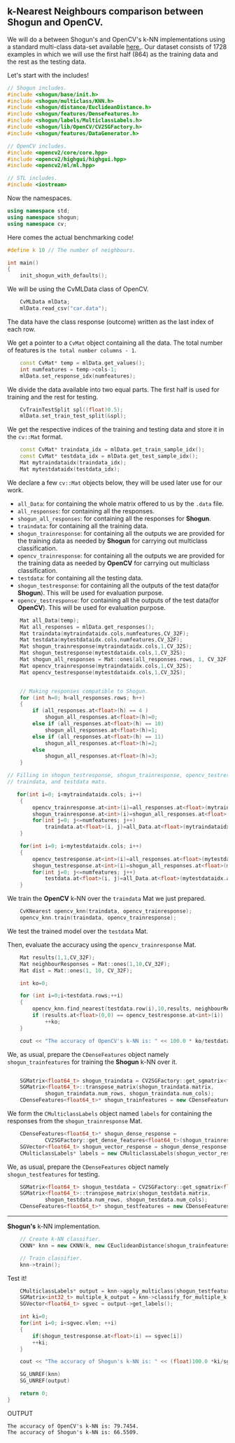 ## k-Nearest Neighbours comparison between Shogun and OpenCV.

We will do a between Shogun's and OpenCV's k-NN implementations using a standard multi-class data-set available [here.](http://archive.ics.uci.edu/ml/machine-learning-databases/car/car.data). Our dataset consists of 1728 examples in which we will use the first half (864) as the training data and the rest as the testing data.

Let's start with the includes!
```CPP
// Shogun includes.
#include <shogun/base/init.h>
#include <shogun/multiclass/KNN.h>
#include <shogun/distance/EuclideanDistance.h>
#include <shogun/features/DenseFeatures.h>
#include <shogun/labels/MulticlassLabels.h>
#include <shogun/lib/OpenCV/CV2SGFactory.h>
#include <shogun/features/DataGenerator.h>

// OpenCV includes.
#include <opencv2/core/core.hpp>
#include <opencv2/highgui/highgui.hpp>
#include <opencv2/ml/ml.hpp>

// STL includes.
#include <iostream>
```

Now the namespaces.
```CPP
using namespace std;
using namespace shogun;
using namespace cv;

```


Here comes the actual benchmarking code!
```CPP
#define k 10 // The number of neighbours.

int main()
{
    init_shogun_with_defaults();
```

We will be using the CvMLData class of OpenCV.
```CPP
    CvMLData mlData;
    mlData.read_csv("car.data");
```

The data have the class response (outcome) written as the last index of each row.

We get a pointer to a ```CvMat``` object containing all the data. The total number of features is ```the total number columns - 1```.

```CPP
    const CvMat* temp = mlData.get_values();
    int numfeatures = temp->cols-1;
    mlData.set_response_idx(numfeatures);
```

We divide the data available into two equal parts. The first half is used for training and the rest for testing.
```CPP
    CvTrainTestSplit spl((float)0.5);
    mlData.set_train_test_split(&spl);
```

We get the respective indices of the training and testing data and store it in the ```cv::Mat``` format.
```CPP
    const CvMat* traindata_idx = mlData.get_train_sample_idx();
    const CvMat* testdata_idx = mlData.get_test_sample_idx();
    Mat mytraindataidx(traindata_idx);
    Mat mytestdataidx(testdata_idx);
```

We declare a few ```cv::Mat``` objects below, they will be used later use for our work.
* ```all_Data```: for containing the whole matrix offered to us by the ```.data``` file.
* ```all_responses```: for containing all the responses.
* ```shogun_all_responses```: for containing all the responses for **Shogun**.
* ```traindata```: for containing all the training data.
* ```shogun_trainresponse```: for containing all the outputs we are provided for the training data as needed by **Shogun** for carrying out multiclass classification.
* ```opencv_trainresponse```: for containing all the outputs we are provided for the training data as needed by **OpenCV** for carrying out multiclass classification.
* ```testdata```: for containing all the testing data.
* ```shogun_testresponse```: for containing all the outputs of the test data(for **Shogun**). This will be used for evaluation purpose.
* ```opencv_testresponse```: for containing all the outputs of the test data(for **OpenCV**). This will be used for evaluation purpose.


```CPP
    Mat all_Data(temp);
    Mat all_responses = mlData.get_responses();
    Mat traindata(mytraindataidx.cols,numfeatures,CV_32F);
    Mat testdata(mytestdataidx.cols,numfeatures,CV_32F);
    Mat shogun_trainresponse(mytraindataidx.cols,1,CV_32S);
    Mat shogun_testresponse(mytestdataidx.cols,1,CV_32S);
    Mat shogun_all_responses = Mat::ones(all_responses.rows, 1, CV_32F);
    Mat opencv_trainresponse(mytraindataidx.cols,1,CV_32S);
    Mat opencv_testresponse(mytestdataidx.cols,1,CV_32S);
```

```CPP

    // Making responses compatible to Shogun.
    for (int h=0; h<all_responses.rows; h++)
    {
        if (all_responses.at<float>(h) == 4 )
            shogun_all_responses.at<float>(h)=0;
        else if (all_responses.at<float>(h) == 10)
            shogun_all_responses.at<float>(h)=1;
        else if (all_responses.at<float>(h) == 11)
            shogun_all_responses.at<float>(h)=2;
        else
            shogun_all_responses.at<float>(h)=3;
    }

```

```CPP
// Filling in shogun_testresponse, shogun_trainresponse, opencv_testresponse, opencv_trainresponse,
// traindata, and testdata mats.

   for(int i=0; i<mytraindataidx.cols; i++)
    {
        opencv_trainresponse.at<int>(i)=all_responses.at<float>(mytraindataidx.at<int>(i));
        shogun_trainresponse.at<int>(i)=shogun_all_responses.at<float>(mytraindataidx.at<int>(i));
        for(int j=0; j<=numfeatures; j++)
            traindata.at<float>(i, j)=all_Data.at<float>(mytraindataidx.at<int>(i), j);
    }

    for(int i=0; i<mytestdataidx.cols; i++)
    {
        opencv_testresponse.at<int>(i)=all_responses.at<float>(mytestdataidx.at<int>(i));
        shogun_testresponse.at<int>(i)=shogun_all_responses.at<float>(mytestdataidx.at<int>(i));
        for(int j=0; j<=numfeatures; j++)
            testdata.at<float>(i, j)=all_Data.at<float>(mytestdataidx.at<int>(i), j);
    }
```

We train the **OpenCV** k-NN over the ```traindata``` Mat we just prepared.
```CPP
    CvKNearest opencv_knn(traindata, opencv_trainresponse);
    opencv_knn.train(traindata, opencv_trainresponse);
```
We test the trained model over the ```testdata``` Mat.

Then, evaluate the accuracy using the ```opencv_trainresponse``` Mat.
```CPP
    Mat results(1,1,CV_32F);
    Mat neighbourResponses = Mat::ones(1,10,CV_32F);
    Mat dist = Mat::ones(1, 10, CV_32F);

    int ko=0;

    for (int i=0;i<testdata.rows;++i)
    {
        opencv_knn.find_nearest(testdata.row(i),10,results, neighbourResponses, dist);
        if (results.at<float>(0,0) == opencv_testresponse.at<int>(i))
            ++ko;
    }

    cout << "The accuracy of OpenCV's k-NN is: " << 100.0 * ko/testdata.rows << endl;
```

We, as usual, prepare the ```CDenseFeatures``` object namely ```shogun_trainfeatures``` for training the **Shogun** k-NN over it.
```CPP

    SGMatrix<float64_t> shogun_traindata = CV2SGFactory::get_sgmatrix<float64_t>(traindata);
    SGMatrix<float64_t>::transpose_matrix(shogun_traindata.matrix,
    		shogun_traindata.num_rows, shogun_traindata.num_cols);
    CDenseFeatures<float64_t>* shogun_trainfeatures = new CDenseFeatures<float64_t>(shogun_traindata);
```

We form the ```CMulticlassLabels``` object named ```labels``` for containing the responses from the ```shogun_trainresponse``` Mat.
```CPP
    CDenseFeatures<float64_t>* shogun_dense_response =
    		CV2SGFactory::get_dense_features<float64_t>(shogun_trainresponse);
    SGVector<float64_t> shogun_vector_response = shogun_dense_response->get_feature_vector(0);
    CMulticlassLabels* labels = new CMulticlassLabels(shogun_vector_response);
```

We, as usual, prepare the ```CDenseFeatures``` object namely ```shogun_testfeatures``` for testing.
```CPP
    SGMatrix<float64_t> shogun_testdata = CV2SGFactory::get_sgmatrix<float64_t>(testdata);
    SGMatrix<float64_t>::transpose_matrix(shogun_testdata.matrix,
    		shogun_testdata.num_rows, shogun_testdata.num_cols);
    CDenseFeatures<float64_t>* shogun_testfeatures = new CDenseFeatures<float64_t>(shogun_testdata);
```
___
**Shogun's** k-NN implementation.
```CPP
    // Create k-NN classifier.
	CKNN* knn = new CKNN(k, new CEuclideanDistance(shogun_trainfeatures, shogun_trainfeatures), labels);

	// Train classifier.
	knn->train();
```

Test it!
```CPP
    CMulticlassLabels* output = knn->apply_multiclass(shogun_testfeatures);
    SGMatrix<int32_t> multiple_k_output = knn->classify_for_multiple_k();
    SGVector<float64_t> sgvec = output->get_labels();

    int ki=0;
    for(int i=0; i<sgvec.vlen; ++i)
    {
        if(shogun_testresponse.at<float>(i) == sgvec[i])
        ++ki;
    }

    cout << "The accuracy of Shogun's k-NN is: " << (float)100.0 *ki/sgvec.vlen << endl;

	SG_UNREF(knn)
	SG_UNREF(output)

    return 0;
}

```
OUTPUT
```
The accuracy of OpenCV's k-NN is: 79.7454.
The accuracy of Shogun's k-NN is: 66.5509.
```
